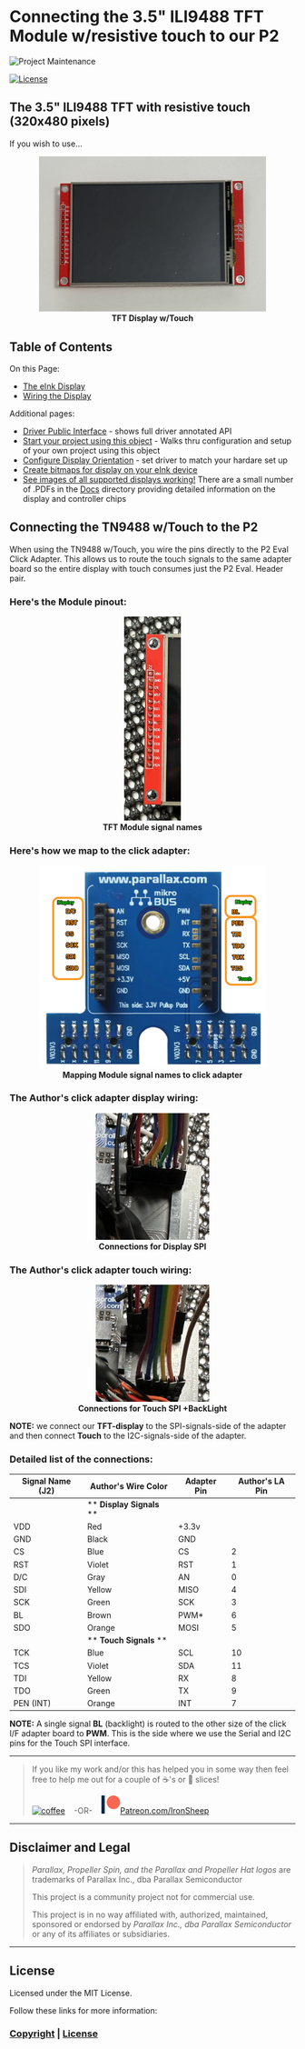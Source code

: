 # Connecting the 3.5" ILI9488 TFT Module w/resistive touch to our P2

![Project Maintenance][maintenance-shield]

[![License][license-shield]](LICENSE)


## The 3.5" ILI9488 TFT with resistive touch (320x480 pixels) 

If you wish to use...

<p align="center">
  <img src="../Images/theDisplay.jpg" width="400"></br>
  <caption><B>TFT Display w/Touch</B></caption>
</p>



## Table of Contents

On this Page:

- [The eInk Display](#features)
- [Wiring the Display](#how-to-contribute)

Additional pages:

- [Driver Public Interface](./isp_eInk_click.txt) - shows full driver annotated API 
- [Start your project using this object](DEVELOP.md) - Walks thru configuration and setup of your own project using this object
- [Configure Display Orientation](../Docs/Orientation.md) - set driver to match your hardare set up
- [Create bitmaps for display on your eInk device](./C-src)
- [See images of all supported displays working!](./Docs) There are a small number of .PDFs in the [Docs](../Docs) directory providing  detailed information on the display and controller chips



## Connecting the TN9488 w/Touch to the P2

When using the TN9488 w/Touch, you wire the pins directly to the P2 Eval Click Adapter.  This allows us to route the touch signals to the same adapter board so the entire display with touch consumes just the P2 Eval. Header pair.

### Here's the Module pinout:

<p align="center">
  <img src="../Images/pins-IF.jpg" width="100"></br>
  <caption><B>TFT Module signal names</B></caption>
</p>

### Here's how we map to the click adapter:

<p align="center">
  <img src="../Images/p2-click-adapter.png" width="400"></br>
  <caption><B>Mapping Module signal names to click adapter</B></caption>
</p>


### The Author's click adapter display wiring:

<p align="center">
  <img src="../Images/displayPins.jpg" width="200"></br>
  <caption><B>Connections for Display SPI</B></caption>
</p>

### The Author's click adapter touch wiring:

<p align="center">
  <img src="../Images/touchPins.jpg" width="200"></br>
  <caption><B>Connections for Touch SPI +BackLight</B></caption>
</p>

**NOTE:** we connect our **TFT-display** to the SPI-signals-side of the adapter and then connect **Touch** to the I2C-signals-side of the adapter.


### Detailed list of the connections:

| Signal Name  (J2) |  Author's Wire Color | Adapter Pin | Author's LA Pin
| --- | --- | --- | --- 
| | ** **Display Signals**  ** | 
| VDD |  Red | +3.3v  | 
| GND |  Black | GND  | 
| CS |  Blue | CS | 2
| RST |  Violet | RST  | 1
| D/C |  Gray | AN | 0
| SDI |  Yellow | MISO | 4
| SCK |  Green | SCK | 3
| BL | Brown | PWM* | 6
| SDO |  Orange | MOSI | 5
| | ** **Touch Signals** ** | 
| TCK |  Blue | SCL | 10
| TCS |  Violet | SDA  | 11
| TDI |  Yellow | RX | 8
| TDO |  Green | TX  | 9
| PEN (INT) |  Orange | INT  | 7

**NOTE:** A single signal **BL** (backlight) is routed to the other size of the click I/F adapter board to **PWM**.  This is the side where we use the Serial and I2C pins for the Touch SPI interface.

---

> If you like my work and/or this has helped you in some way then feel free to help me out for a couple of :coffee:'s or :pizza: slices!
>
> [![coffee](https://www.buymeacoffee.com/assets/img/custom_images/black_img.png)](https://www.buymeacoffee.com/ironsheep) &nbsp;&nbsp; -OR- &nbsp;&nbsp; [![Patreon](../Images/patreon.png)](https://www.patreon.com/IronSheep?fan_landing=true)[Patreon.com/IronSheep](https://www.patreon.com/IronSheep?fan_landing=true)

---

## Disclaimer and Legal

> *Parallax, Propeller Spin, and the Parallax and Propeller Hat logos* are trademarks of Parallax Inc., dba Parallax Semiconductor
>
> This project is a community project not for commercial use.
>
> This project is in no way affiliated with, authorized, maintained, sponsored or endorsed by *Parallax Inc., dba Parallax Semiconductor* or any of its affiliates or subsidiaries.

---

## License

Licensed under the MIT License.

Follow these links for more information:

### [Copyright](copyright) | [License](LICENSE)

[maintenance-shield]: https://img.shields.io/badge/maintainer-stephen%40ironsheep%2ebiz-blue.svg?style=for-the-badge

[license-shield]: https://img.shields.io/badge/License-MIT-yellow.svg

